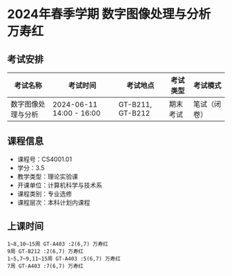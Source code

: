 # 2024年春季学期 数字图像处理与分析 万寿红




## 考试安排

| 考试名称 | 考试时间 | 考试地点 | 考试类型 | 考试模式 |
| -------- | -------- | -------- | -------- | -------- |
| 数字图像处理与分析 | 2024-06-11 14:00 - 16:00 | GT-B211, GT-B212 | 期末考试 | 笔试（闭卷） |





## 课程信息

- 课程号：CS4001.01
- 学分：3.5
- 教学类型：理论实验课
- 开课单位：计算机科学与技术系
- 课程类别：专业选修
- 课程层次：本科计划内课程

## 上课时间

```
1~8,10~15周 GT-A403 :2(6,7) 万寿红
9周 GT-B212 :2(6,7) 万寿红
1~5,7~9,11~15周 GT-A403 :5(6,7) 万寿红
7周 GT-A403 :7(6,7) 万寿红
```

